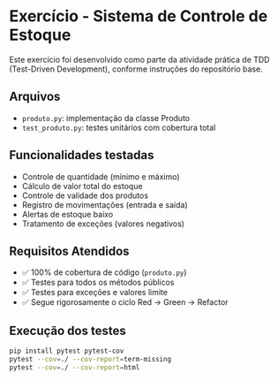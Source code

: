 # Exercício - Sistema de Controle de Estoque

Este exercício foi desenvolvido como parte da atividade prática de TDD (Test-Driven Development), conforme instruções do repositório base.

## Arquivos

- `produto.py`: implementação da classe Produto
- `test_produto.py`: testes unitários com cobertura total

## Funcionalidades testadas

- Controle de quantidade (mínimo e máximo)
- Cálculo de valor total do estoque
- Controle de validade dos produtos
- Registro de movimentações (entrada e saída)
- Alertas de estoque baixo
- Tratamento de exceções (valores negativos)

## Requisitos Atendidos

- ✅ 100% de cobertura de código (`produto.py`)
- ✅ Testes para todos os métodos públicos
- ✅ Testes para exceções e valores limite
- ✅ Segue rigorosamente o ciclo Red → Green → Refactor

## Execução dos testes

```bash
pip install pytest pytest-cov
pytest --cov=./ --cov-report=term-missing
pytest --cov=./ --cov-report=html
